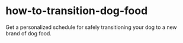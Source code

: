 # how-to-transition-dog-food
Get a personalized schedule for safely transitioning your dog to a new brand of dog food.
